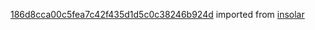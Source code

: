 [186d8cca00c5fea7c42f435d1d5c0c38246b924d](https://github.com/insolar/insolar/commit/186d8cca00c5fea7c42f435d1d5c0c38246b924d) imported from [insolar](https://github.com/insolar/insolar)
